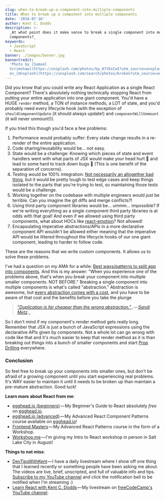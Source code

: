 ```yaml
---
slug: when-to-break-up-a-component-into-multiple-components
title: When to break up a component into multiple components
date: '2018-07-16'
author: Kent C. Dodds
description: >-
  _At what point does it make sense to break a single component into multiple
  components?_
keywords:
  - JavaScript
  - React
banner: ./images/banner.jpg
bannerCredit:
  'Photo by [Samuel
  Scrimshaw](https://unsplash.com/photos/kp_87tExCwI?utm_source=unsplash&utm_medium=referral&utm_content=creditCopyText)
  on_[Unsplash](https://unsplash.com/search/photos/broken?utm_source=unsplash&utm_medium=referral&utm_content=creditCopyText)'
---
```


Did you know that you could write any React Application as a single React
Component? There's absolutely nothing technically stopping React from putting
your entire application into one giant component. You'd have a HUGE `render`
method, a TON of instance methods, a LOT of state, and you'd probably need every
lifecycle hook (with the exception of `shouldComponentUpdate` (it should always
update!) and `componentWillUnmount` (it will never unmount!)).

If you tried this though you'd face a few problems:

1.  Performance would probably suffer: Every state change results in a re-render
    of the entire application.
2.  Code sharing/reusability would be... not easy.
3.  State would be a challenge: Knowing which pieces of state and event handlers
    went with what parts of JSX would make your head hurt 😬 and lead to some
    hard to track down bugs 🐜 (This is one benefit of the separation of
    concerns).
4.  Testing would be 100% integration:
    [Not necessarily an altogether bad thing](http://kcd.im/write-tests), but it
    would be pretty tough to test edge cases and keep things isolated to the
    parts that you're trying to test, so maintaining those tests would be a
    challenge.
5.  Working together on the codebase with multiple engineers would just be
    terrible. Can you imagine the git diffs and merge conflicts?!
6.  Using third party component libraries would be... ummm... impossible? If
    we're writing everything as a single component third party libraries is at
    odds with that goal! And even if we allowed using third party components,
    what about HOCs like [react-emotion](https://emotion.sh/)? Not allowed!
7.  Encapsulating imperative abstractions/APIs in a more declarative component
    API wouldn't be allowed either meaning that the imperative API would be
    littered throughout the lifecycle hooks of our one giant component, leading
    to harder to follow code.

These are the reasons that we write custom components. It allows us to solve
these problems.

I've had a question on my AMA for a while:
[Best ways/patterns to split app into components](https://github.com/kentcdodds/ama/issues/399).
And this is my answer: "When you experience one of the problems above, that's
when you break your component into multiple smaller components. NOT BEFORE."
Breaking a single component into multiple components is what's called
"abstraction." Abstraction is awesome, but
[every abstraction comes with a cost](http://kcd.im/how-to-react), and you have
to be aware of that cost and the benefits before you take the plunge

> [_"Duplication is far cheaper than the wrong abstraction."_](https://www.sandimetz.com/blog/2016/1/20/the-wrong-abstraction)_ — _[_Sandi Metz_](https://twitter.com/sandimetz)_._

So I don't mind if my component's render method gets really long. Remember that
JSX is just a bunch of JavaScript expressions using the declarative APIs given
by components. Not a whole lot can go wrong with code like that and it's much
easier to keep that render method as it is than breaking out things into a bunch
of smaller components and start [Prop Drilling](http://kcd.im/prop-drilling)
everywhere.

### Conclusion

So feel free to break up your components into smaller ones, but don't be afraid
of a growing component until you start experiencing real problems. It's WAY
easier to maintain it until it needs to be broken up than maintain a pre-mature
abstraction. Good luck!

**Learn more about React from me**:

- [egghead.io (beginners)](http://kcd.im/beginner-react) — My Beginner's Guide
  to React absolutely _free_ on [egghead.io](http://egghead.io/).
- [egghead.io (advanced)](http://kcd.im/advanced-react) — My Advanced React
  Component Patterns course available on [egghead.io](http://egghead.io/)!
- [Frontend Masters](https://frontendmasters.com/courses/advanced-react-patterns/) — My
  Advanced React Patterns course in the form of a Workshop.
- [Workshop.me](https://workshop.me/2018-08-react-intro?a=kent) — I'm giving my
  Intro to React workshop in person in Salt Lake City in August!

**Things to not miss**:

- [DevTipsWithKent](http://kcd.im/devtips) — I have a daily livestream where I
  show off one thing that I learned recently or something people have been
  asking me about. The videos are live, brief, unscripted, and full of valuable
  info and tips. [Subscribe to my YouTube channel](http://kcd.im/youtube) and
  click the notification bell to be notified when I'm streaming :)
- [Learn React with Kent C. Dodds](https://www.youtube.com/watch?v=zthIUs2w_c8) — My
  livestream on
  [freeCodeCamp's YouTube channel](https://www.youtube.com/channel/UC8butISFwT-Wl7EV0hUK0BQ).
